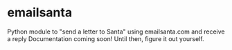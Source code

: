 # emailsanta
 Python module to "send a letter to Santa" using emailsanta.com and receive a reply
 Documentation coming soon! Until then, figure it out yourself.